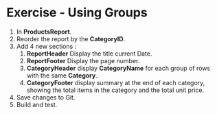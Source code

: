 ﻿# Exercise - Using Groups

1.	In **ProductsReport**.
2.  Reorder the report by the **CategoryID**.
3.  Add 4 new sections :  
    1.  **ReportHeader** Display the title current Date.  
    2.  **ReportFooter** Display the page number.  
    3.  **CategoryHeader** display **CategoryName** for each group of rows with the same **Category**.  
    4.  **CategoryFooter** display summary  at the end of each category, showing the total items in the category and the total unit price.  
5.	Save changes to Git.
5.  Build and test.  

